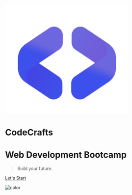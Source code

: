 <!-- markdownlint-disable MD033 -->
<img src="_media/logo.png" alt="logo" style="width: 400px;"/>

# CodeCrafts
# Web Development Bootcamp

> Build your future.

[Let's Start](#Contents)

<p><img data-origin="linear-gradient(to left bottom, #524bc1 10%, #fff 50%)" alt="color"></p>